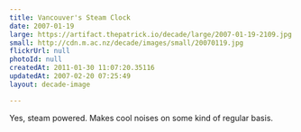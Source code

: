 ```yaml
---
title: Vancouver's Steam Clock
date: 2007-01-19
large: https://artifact.thepatrick.io/decade/large/2007-01-19-2109.jpg
small: http://cdn.m.ac.nz/decade/images/small/20070119.jpg
flickrUrl: null
photoId: null
createdAt: 2011-01-30 11:07:20.35116
updatedAt: 2007-02-20 07:25:49
layout: decade-image

---
```

Yes, steam powered. Makes cool noises on some kind of regular basis.
